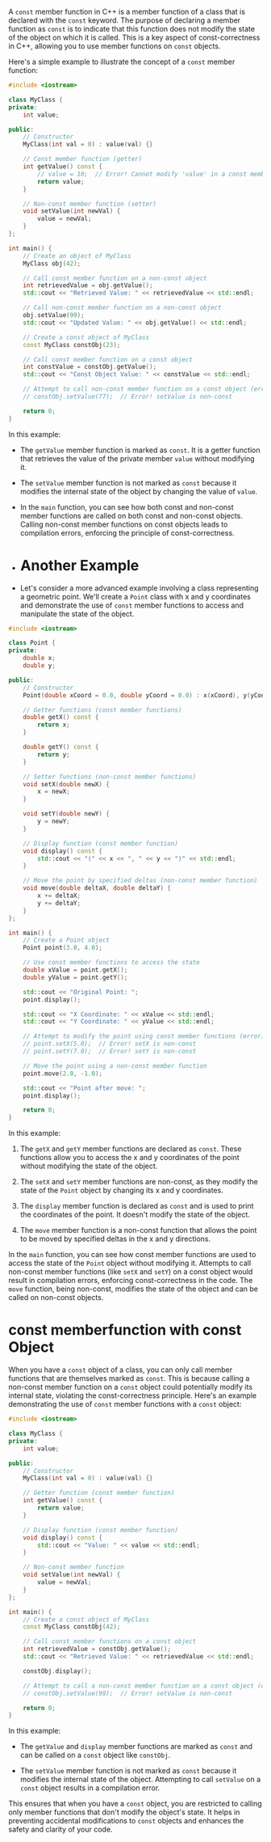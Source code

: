 A `const` member function in C++ is a member function of a class that is declared with the `const` keyword. The purpose of declaring a member function as `const` is to indicate that this function does not modify the state of the object on which it is called. This is a key aspect of const-correctness in C++, allowing you to use member functions on `const` objects.

Here's a simple example to illustrate the concept of a `const` member function:

```cpp
#include <iostream>

class MyClass {
private:
    int value;

public:
    // Constructor
    MyClass(int val = 0) : value(val) {}

    // Const member function (getter)
    int getValue() const {
        // value = 10;  // Error! Cannot modify 'value' in a const member function
        return value;
    }

    // Non-const member function (setter)
    void setValue(int newVal) {
        value = newVal;
    }
};

int main() {
    // Create an object of MyClass
    MyClass obj(42);

    // Call const member function on a non-const object
    int retrievedValue = obj.getValue();
    std::cout << "Retrieved Value: " << retrievedValue << std::endl;

    // Call non-const member function on a non-const object
    obj.setValue(99);
    std::cout << "Updated Value: " << obj.getValue() << std::endl;

    // Create a const object of MyClass
    const MyClass constObj(23);

    // Call const member function on a const object
    int constValue = constObj.getValue();
    std::cout << "Const Object Value: " << constValue << std::endl;

    // Attempt to call non-const member function on a const object (error)
    // constObj.setValue(77);  // Error! setValue is non-const

    return 0;
}
```

In this example:

- The `getValue` member function is marked as `const`. It is a getter function that retrieves the value of the private member `value` without modifying it.

- The `setValue` member function is not marked as `const` because it modifies the internal state of the object by changing the value of `value`.

- In the `main` function, you can see how both const and non-const member functions are called on both const and non-const objects. Calling non-const member functions on const objects leads to compilation errors, enforcing the principle of const-correctness.

- # Another Example
- Let's consider a more advanced example involving a class representing a geometric point. We'll create a `Point` class with x and y coordinates and demonstrate the use of `const` member functions to access and manipulate the state of the object.

```cpp
#include <iostream>

class Point {
private:
    double x;
    double y;

public:
    // Constructor
    Point(double xCoord = 0.0, double yCoord = 0.0) : x(xCoord), y(yCoord) {}

    // Getter functions (const member functions)
    double getX() const {
        return x;
    }

    double getY() const {
        return y;
    }

    // Setter functions (non-const member functions)
    void setX(double newX) {
        x = newX;
    }

    void setY(double newY) {
        y = newY;
    }

    // Display function (const member function)
    void display() const {
        std::cout << "(" << x << ", " << y << ")" << std::endl;
    }

    // Move the point by specified deltas (non-const member function)
    void move(double deltaX, double deltaY) {
        x += deltaX;
        y += deltaY;
    }
};

int main() {
    // Create a Point object
    Point point(3.0, 4.0);

    // Use const member functions to access the state
    double xValue = point.getX();
    double yValue = point.getY();

    std::cout << "Original Point: ";
    point.display();

    std::cout << "X Coordinate: " << xValue << std::endl;
    std::cout << "Y Coordinate: " << yValue << std::endl;

    // Attempt to modify the point using const member functions (error)
    // point.setX(5.0);  // Error! setX is non-const
    // point.setY(7.0);  // Error! setY is non-const

    // Move the point using a non-const member function
    point.move(2.0, -1.0);

    std::cout << "Point after move: ";
    point.display();

    return 0;
}
```

In this example:

1. The `getX` and `getY` member functions are declared as `const`. These functions allow you to access the x and y coordinates of the point without modifying the state of the object.

2. The `setX` and `setY` member functions are non-const, as they modify the state of the `Point` object by changing its x and y coordinates.

3. The `display` member function is declared as `const` and is used to print the coordinates of the point. It doesn't modify the state of the object.

4. The `move` member function is a non-const function that allows the point to be moved by specified deltas in the x and y directions.

In the `main` function, you can see how const member functions are used to access the state of the `Point` object without modifying it. Attempts to call non-const member functions (like `setX` and `setY`) on a const object would result in compilation errors, enforcing const-correctness in the code. The `move` function, being non-const, modifies the state of the object and can be called on non-const objects.

# const memberfunction with const Object
When you have a `const` object of a class, you can only call member functions that are themselves marked as `const`. This is because calling a non-const member function on a `const` object could potentially modify its internal state, violating the const-correctness principle. Here's an example demonstrating the use of `const` member functions with a `const` object:

```cpp
#include <iostream>

class MyClass {
private:
    int value;

public:
    // Constructor
    MyClass(int val = 0) : value(val) {}

    // Getter function (const member function)
    int getValue() const {
        return value;
    }

    // Display function (const member function)
    void display() const {
        std::cout << "Value: " << value << std::endl;
    }

    // Non-const member function
    void setValue(int newVal) {
        value = newVal;
    }
};

int main() {
    // Create a const object of MyClass
    const MyClass constObj(42);

    // Call const member functions on a const object
    int retrievedValue = constObj.getValue();
    std::cout << "Retrieved Value: " << retrievedValue << std::endl;

    constObj.display();

    // Attempt to call a non-const member function on a const object (error)
    // constObj.setValue(99);  // Error! setValue is non-const

    return 0;
}
```

In this example:

- The `getValue` and `display` member functions are marked as `const` and can be called on a `const` object like `constObj`.
  
- The `setValue` member function is not marked as `const` because it modifies the internal state of the object. Attempting to call `setValue` on a `const` object results in a compilation error.

This ensures that when you have a `const` object, you are restricted to calling only member functions that don't modify the object's state. It helps in preventing accidental modifications to `const` objects and enhances the safety and clarity of your code.
